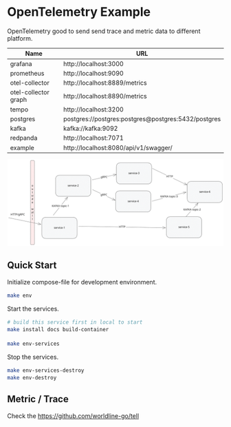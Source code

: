 # OpenTelemetry Example

OpenTelemetry good to send send trace and metric data to different platform.

| Name                 | URL                                                 |
| -------------------- | --------------------------------------------------- |
| grafana              | http://localhost:3000                               |
| prometheus           | http://localhost:9090                               |
| otel-collector       | http://localhost:8889/metrics                       |
| otel-collector graph | http://localhost:8890/metrics                       |
| tempo                | http://localhost:3200                               |
| postgres             | postgres://postgres:postgres@postgres:5432/postgres |
| kafka                | kafka://kafka:9092                                  |
| redpanda             | http://localhost:7071                               |
| example              | http://localhost:8080/api/v1/swagger/               |

![services](./_assets/services.excalidraw.svg)

## Quick Start

Initialize compose-file for development environment.

```sh
make env
```

Start the services.

```sh
# build this service first in local to start
make install docs build-container

make env-services
```

Stop the services.

```sh
make env-services-destroy
make env-destroy
```

## Metric / Trace

Check the https://github.com/worldline-go/tell
